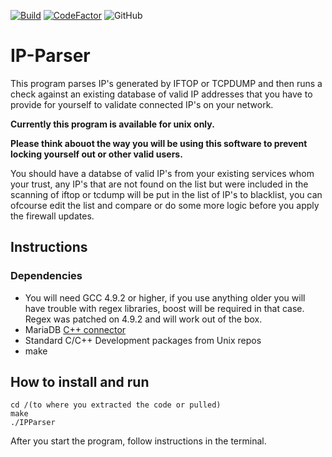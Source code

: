 [![Build](https://github.com/kristiandz/IP-Parser/actions/workflows/c-cpp.yml/badge.svg)](https://github.com/kristiandz/IP-Parser/actions)
[![CodeFactor](https://www.codefactor.io/repository/github/kristiandz/ip-parser/badge)](https://www.codefactor.io/repository/github/kristiandz/ip-parser)
![GitHub](https://img.shields.io/github/license/kristiandz/IP-Parser)

# IP-Parser 

This program parses IP's generated by IFTOP or TCPDUMP and then runs a check against an existing database of valid IP addresses that you have to provide for yourself to validate connected IP's on your network.

**Currently this program is available for unix only.**

**Please think abouot the way you will be using this software to prevent locking yourself out or other valid users.**

You should have a databse of valid IP's from your existing services whom your trust, any IP's that are not found on the list but were included in the scanning of iftop or tcdump will be put in the list of IP's to blacklist, you can ofcourse edit the list and compare or do some more logic before you apply the firewall updates.

## Instructions

### Dependencies

- You will need GCC 4.9.2 or higher, if you use anything older you will have trouble with regex libraries, boost will be required in that case. Regex was patched on 4.9.2 and will work out of the box.
- MariaDB [C++ connector](https://mariadb.com/docs/clients/mariadb-connectors/connector-cpp/)
- Standard C/C++ Development packages from Unix repos
- make

## How to install and run

```
cd /(to where you extracted the code or pulled)
make
./IPParser
```
After you start the program, follow instructions in the terminal.
